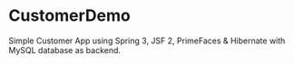 CustomerDemo
============

Simple Customer App using Spring 3, JSF 2, PrimeFaces &amp; Hibernate with MySQL database as backend.
